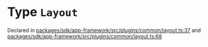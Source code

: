 # Type `Layout`
<sub>Declared in [packages/sdk/app-framework/src/plugins/common/layout.ts:37](https://github.com/dxos/dxos/blob/ee0bfefcb/packages/sdk/app-framework/src/plugins/common/layout.ts#L37) and [packages/sdk/app-framework/src/plugins/common/layout.ts:68](https://github.com/dxos/dxos/blob/ee0bfefcb/packages/sdk/app-framework/src/plugins/common/layout.ts#L68)</sub>






